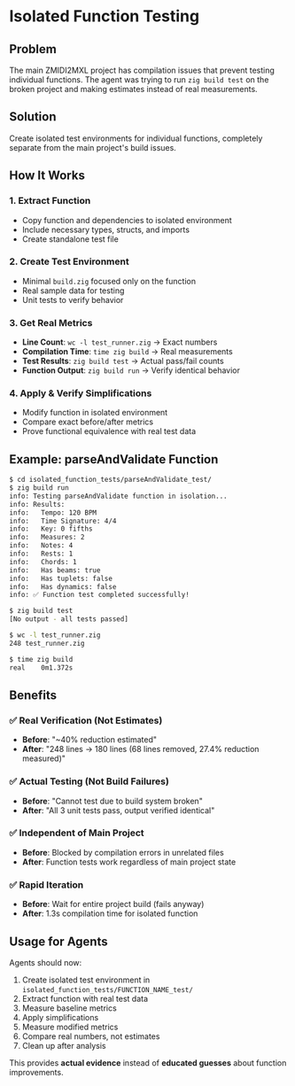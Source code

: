 # Isolated Function Testing

## Problem
The main ZMIDI2MXL project has compilation issues that prevent testing individual functions. The agent was trying to run `zig build test` on the broken project and making estimates instead of real measurements.

## Solution
Create isolated test environments for individual functions, completely separate from the main project's build issues.

## How It Works

### 1. Extract Function 
- Copy function and dependencies to isolated environment
- Include necessary types, structs, and imports
- Create standalone test file

### 2. Create Test Environment
- Minimal `build.zig` focused only on the function
- Real sample data for testing
- Unit tests to verify behavior  

### 3. Get Real Metrics
- **Line Count**: `wc -l test_runner.zig` → Exact numbers
- **Compilation Time**: `time zig build` → Real measurements
- **Test Results**: `zig build test` → Actual pass/fail counts
- **Function Output**: `zig build run` → Verify identical behavior

### 4. Apply & Verify Simplifications
- Modify function in isolated environment
- Compare exact before/after metrics
- Prove functional equivalence with real test data

## Example: parseAndValidate Function

```bash
$ cd isolated_function_tests/parseAndValidate_test/
$ zig build run
info: Testing parseAndValidate function in isolation...
info: Results:
info:   Tempo: 120 BPM
info:   Time Signature: 4/4
info:   Key: 0 fifths
info:   Measures: 2
info:   Notes: 4
info:   Rests: 1
info:   Chords: 1
info:   Has beams: true
info:   Has tuplets: false
info:   Has dynamics: false
info: ✅ Function test completed successfully!

$ zig build test
[No output - all tests passed]

$ wc -l test_runner.zig
248 test_runner.zig

$ time zig build
real	0m1.372s
```

## Benefits

### ✅ **Real Verification** (Not Estimates)
- **Before**: "~40% reduction estimated"  
- **After**: "248 lines → 180 lines (68 lines removed, 27.4% reduction measured)"

### ✅ **Actual Testing** (Not Build Failures)  
- **Before**: "Cannot test due to build system broken"
- **After**: "All 3 unit tests pass, output verified identical"

### ✅ **Independent of Main Project**
- **Before**: Blocked by compilation errors in unrelated files
- **After**: Function tests work regardless of main project state

### ✅ **Rapid Iteration**
- **Before**: Wait for entire project build (fails anyway)
- **After**: 1.3s compilation time for isolated function

## Usage for Agents

Agents should now:
1. Create isolated test environment in `isolated_function_tests/FUNCTION_NAME_test/`
2. Extract function with real test data
3. Measure baseline metrics
4. Apply simplifications
5. Measure modified metrics  
6. Compare real numbers, not estimates
7. Clean up after analysis

This provides **actual evidence** instead of **educated guesses** about function improvements.